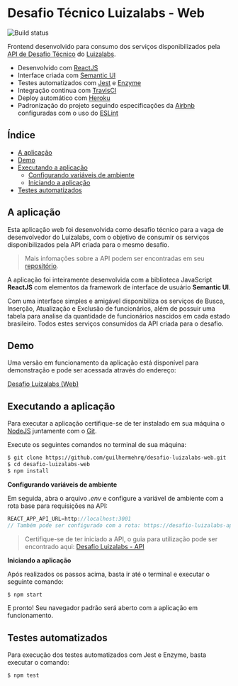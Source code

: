 # Desafio Técnico Luizalabs - Web

![Build status](https://travis-ci.com/guilhermehrq/desafio-luizalabs-web.svg?token=NMRqR1XzXHw8yVERNabp&branch=master)

Frontend desenvolvido para consumo dos serviços disponibilizados pela [API de Desafio Técnico](https://github.com/guilhermehrq/desafio-luizalabs) do [Luizalabs](https://www.99jobs.com/luizalabs).

- Desenvolvido com [ReactJS](https://pt-br.reactjs.org/)
- Interface criada com [Semantic UI](https://react.semantic-ui.com/)
- Testes automatizados com [Jest](https://jestjs.io/) e [Enzyme](https://airbnb.io/enzyme/)
- Integração continua com [TravisCI](https://travis-ci.com/)
- Deploy automático com [Heroku](https://www.heroku.com/)
- Padronização do projeto seguindo especificações da [Airbnb](https://github.com/airbnb/javascript) configuradas com o uso do [ESLint](https://eslint.org/)

## Índice

- [A aplicação](#id1)
- [Demo](#id2)
- [Executando a aplicação](#id3)
  - [Configurando variáveis de ambiente](#id4)
  - [Iniciando a aplicação](#id5)
- [Testes automatizados](#id6)

<div id='id1' />

## A aplicação

Esta aplicação web foi desenvolvida como desafio técnico para a vaga de desenvolvedor do Luizalabs, com o objetivo de consumir os serviços disponibilizados pela API criada para o mesmo desafio.

> Mais infomações sobre a API podem ser encontradas em seu [repositório](https://github.com/guilhermehrq/desafio-luizalabs).

A aplicação foi inteiramente desenvolvida com a biblioteca JavaScript **ReactJS** com elementos da framework de interface de usuário **Semantic UI**.

Com uma interface simples e amigável disponibiliza os serviços de Busca, Inserção, Atualização e Exclusão de funcionários, além de possuir uma tabela para analise da quantidade de funcionários nascidos em cada estado brasileiro. Todos estes serviços consumidos da API criada para o desafio.

<div id='id2' />

## Demo

Uma versão em funcionamento da aplicação está disponível para demonstração e pode ser acessada através do endereço:

[Desafio Luizalabs (Web)](http://desafio-luizalabs.herokuapp.com/)

<div id='id3' />

## Executando a aplicação

Para executar a aplicação certifique-se de ter instalado em sua máquina o [NodeJS](https://nodejs.org/en/download/) juntamente com o [Git](https://git-scm.com/downloads).

Execute os seguintes comandos no terminal de sua máquina:

```sh
$ git clone https://github.com/guilhermehrq/desafio-luizalabs-web.git
$ cd desafio-luizalabs-web
$ npm install
```

<div id='id4' />

**Configurando variáveis de ambiente**

Em seguida, abra o arquivo _.env_ e configure a variável de ambiente com a rota base para requisições na API:

```js
REACT_APP_API_URL=http://localhost:3001
// Também pode ser configurado com a rota: https://desafio-luizalabs-api.herokuapp.com
```

> Certifique-se de ter iniciado a API, o guia para utilização pode ser encontrado aqui: [Desafio Luizalabs - API](https://github.com/guilhermehrq/desafio-luizalabs)

<div id='id5' />

**Iniciando a aplicação**

Após realizados os passos acima, basta ir até o terminal e executar o seguinte comando:

```sh
$ npm start
```

E pronto! Seu navegador padrão será aberto com a aplicação em funcionamento.

<div id='id6' />

## Testes automatizados

Para execução dos testes automatizados com Jest e Enzyme, basta executar o comando:

```sh
$ npm test
```
